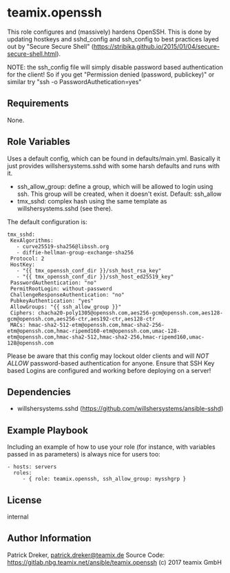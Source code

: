 teamix.openssh
==============

This role configures and (massively) hardens OpenSSH. This is done by updating hostkeys and sshd_config and ssh_config to best practices layed out by "Secure Secure Shell" (https://stribika.github.io/2015/01/04/secure-secure-shell.html).

NOTE: the ssh_config file will simply disable password based authentication for the client! So if you get "Permission denied (password, publickey)" or similar try "ssh -o PasswordAuthetication=yes"

Requirements
------------

None.

Role Variables
--------------

Uses a default config, which can be found in defaults/main.yml. Basically it just provides willshersystems.sshd with some harsh defaults and runs with it.
  * ssh_allow_group: define a group, which will be allowed to login using ssh. This group will be created, when it doesn't exist. Default: ssh_allow
  * tmx_sshd: complex hash using the same template as willshersystems.sshd (see there).

 The default configuration is:
 ```
 tmx_sshd:
  KexAlgorithms:
    - curve25519-sha256@libssh.org
    - diffie-hellman-group-exchange-sha256
  Protocol: 2
  HostKey:
    - "{{ tmx_openssh_conf_dir }}/ssh_host_rsa_key"
    - "{{ tmx_openssh_conf_dir }}/ssh_host_ed25519_key"
  PasswordAuthentication: "no"
  PermitRootLogin: without-password
  ChallengeResponseAuthentication: "no"
  PubkeyAuthentication: "yes"
  AllowGroups: "{{ ssh_allow_group }}"
  Ciphers: chacha20-poly1305@openssh.com,aes256-gcm@openssh.com,aes128-gcm@openssh.com,aes256-ctr,aes192-ctr,aes128-ctr
  MACs: hmac-sha2-512-etm@openssh.com,hmac-sha2-256-etm@openssh.com,hmac-ripemd160-etm@openssh.com,umac-128-etm@openssh.com,hmac-sha2-512,hmac-sha2-256,hmac-ripemd160,umac-128@openssh.com
```

Please be aware that this config may lockout older clients and will *NOT ALLOW* password-based authentication for anyone. Ensure that SSH Key based Logins are configured and working before deploying on a server!

Dependencies
------------

  * willshersystems.sshd (https://github.com/willshersystems/ansible-sshd)

Example Playbook
----------------

Including an example of how to use your role (for instance, with variables passed in as parameters) is always nice for users too:

    - hosts: servers
      roles:
         - { role: teamix.openssh, ssh_allow_group: mysshgrp }

License
-------

internal

Author Information
------------------

Patrick Dreker, patrick.dreker@teamix.de
Source Code: https://gitlab.nbg.teamix.net/ansible/teamix.openssh
(c) 2017 teamix GmbH
